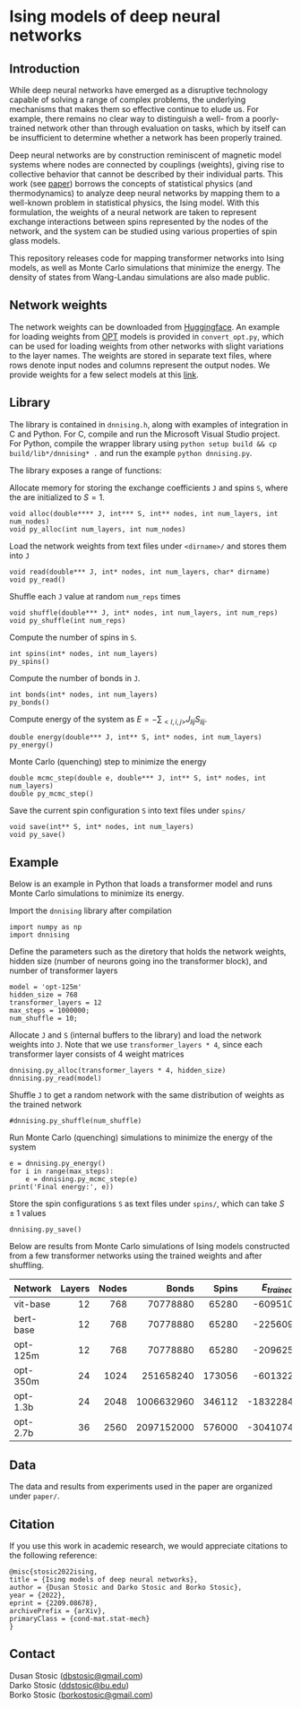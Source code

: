 # Ising models of deep neural networks 

## Introduction
While deep neural networks have emerged as a disruptive technology capable of solving a range of complex problems, the underlying mechanisms that makes them so effective continue to elude us. For example, there remains no clear way to distinguish a well- from a poorly- trained network other than through evaluation on tasks, which by itself can be insufficient to determine whether a network has been properly trained.

Deep neural networks are by construction reminiscent of magnetic model systems where nodes are connected by couplings (weights), giving rise to collective behavior that cannot be described by their individual parts. This work (see [paper](https://arxiv.org/abs/2209.08678)) borrows the concepts of statistical physics (and thermodynamics) to analyze deep neural networks by mapping them to a well-known problem in statistical physics, the Ising model. With this formulation, the weights of a neural network are taken to represent exchange interactions between spins represented by the nodes of the network, and the system can be studied using various properties of spin glass models.

This repository releases code for mapping transformer networks into Ising models, as well as Monte Carlo simulations that minimize the energy. The density of states from Wang-Landau simulations are also made public.

## Network weights
The network weights can be downloaded from [Huggingface](https://huggingface.co/). An example for loading weights from [OPT](https://huggingface.co/docs/transformers/model_doc/opt) models is provided in `convert_opt.py`, which can be used for loading weights from other networks with slight variations to the layer names. The weights are stored in separate text files, where rows denote input nodes and columns represent the output nodes. We provide weights for a few select models at this [link](https://drive.google.com/drive/folders/1v5v7wnEI2MTcTMBJWaoIKtNDZg6YbqF0?usp=sharing).

## Library
The library is contained in `dnnising.h`, along with examples of integration in C and Python. For C, compile and run the Microsoft Visual Studio project. For Python,
compile the wrapper library using ```python setup build && cp build/lib*/dnnising* .``` and run the example ```python dnnising.py```.

The library exposes a range of functions:

Allocate memory for storing the exchange coefficients `J` and spins `S`, where the are initialized to $S=1$.
```
void alloc(double**** J, int*** S, int** nodes, int num_layers, int num_nodes)
void py_alloc(int num_layers, int num_nodes)
```

Load the network weights from text files under `<dirname>/` and stores them into `J`
```
void read(double*** J, int* nodes, int num_layers, char* dirname)
void py_read()
```

Shuffle each `J` value at random `num_reps` times
```
void shuffle(double*** J, int* nodes, int num_layers, int num_reps)
void py_shuffle(int num_reps)
```

Compute the number of spins in ```S```.
```
int spins(int* nodes, int num_layers)
py_spins()
```

Compute the number of bonds in ```J```.
```
int bonds(int* nodes, int num_layers)
py_bonds()
```

Compute energy of the system as $E=-\sum_{<l,i,j>} J_{lij} S_{lij}$.
```
double energy(double*** J, int** S, int* nodes, int num_layers)
py_energy()
```

Monte Carlo (quenching) step to minimize the energy
```
double mcmc_step(double e, double*** J, int** S, int* nodes, int num_layers)
double py_mcmc_step()
```

Save the current spin configuration `S` into text files under `spins/`
```
void save(int** S, int* nodes, int num_layers)
void py_save()
```

## Example
Below is an example in Python that loads a transformer model and runs Monte Carlo simulations to minimize its energy.

Import the `dnnising` library after compilation
```
import numpy as np
import dnnising
```

Define the parameters such as the diretory that holds the network weights, hidden size (number of neurons going ino the transformer block), and number of transformer layers
```
model = 'opt-125m'
hidden_size = 768
transformer_layers = 12
max_steps = 1000000;
num_shuffle = 10;
```

Allocate `J` and `S` (internal buffers to the library) and load the network weights into `J`. Note that we use `transformer_layers * 4`, since each transformer layer consists of 4 weight matrices
```
dnnising.py_alloc(transformer_layers * 4, hidden_size)
dnnising.py_read(model)
```

Shuffle `J` to get a random network with the same distribution of weights as the trained network
```
#dnnising.py_shuffle(num_shuffle)
```

Run Monte Carlo (quenching) simulations to minimize the energy of the system
```
e = dnnising.py_energy()
for i in range(max_steps):
    e = dnnising.py_mcmc_step(e)
print('Final energy:', e))
```

Store the spin configurations `S` as text files under `spins/`, which can take $S\pm1$ values
```
dnnising.py_save()
```

Below are results from Monte Carlo simulations of Ising models constructed from a few transformer networks using the trained weights and after shuffling.

| Network   | Layers | Nodes | Bonds  | Spins  | $E_{trained}$ | $E_{shuffled}$ |
| :---------- | ---------: | ---------: | ---------: | ---------: | ---------: | --------: |
| vit-base  | 12 | 768 | 70778880   | 65280    | -609510  | -181891  |
| bert-base | 12 | 768 | 70778880   | 65280    |  -225609 | -84333   |
| opt-125m  | 12 | 768 | 70778880   | 65280    | -209625  |  -79749  |
| opt-350m  | 24 | 1024 | 251658240  | 173056   | -601322  | -180562  |
| opt-1.3b  | 24 | 2048 | 1006632960 | 346112   | -1832284 | -317504  |
| opt-2.7b  | 36 | 2560 | 2097152000 | 576000 | -3041074 | |


## Data
The data and results from experiments used in the paper are organized under `paper/`.

## Citation
If you use this work in academic research, we would appreciate citations to the following reference:

```
@misc{stosic2022ising,
title = {Ising models of deep neural networks}, 
author = {Dusan Stosic and Darko Stosic and Borko Stosic},
year = {2022},
eprint = {2209.08678},
archivePrefix = {arXiv},
primaryClass = {cond-mat.stat-mech}
}
```

## Contact
Dusan Stosic (dbstosic@gmail.com)<br/>
Darko Stosic (ddstosic@bu.edu)<br/>
Borko Stosic (borkostosic@gmail.com)
